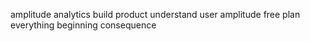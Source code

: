 amplitude analytics build product understand user amplitude free plan everything beginning consequence